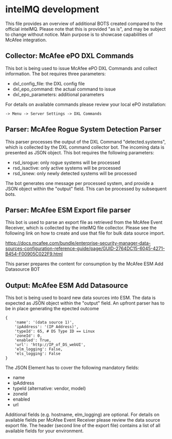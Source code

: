 # intelMQ development

This file provides an overview of additional BOTS created compared to the official intelMQ. Please note that this is provided "as is", and may be subject to change without notice. Main purpose is to showcase capabilities of McAfee integration.

## Collector: McAfee ePO DXL Commands

This bot is being used to issue McAfee ePO DXL Commands and collect information. The bot requires three parameters:

- dxl_config_file: the DXL config file
- dxl_epo_command: the actual command to issue
- dxl_epo_parameters: additional parameters

For details on available commands please review your local ePO installation:

```
-> Menu -> Server Settings -> DXL Commands
```

## Parser: McAfee Rogue System Detection Parser

This parser processes the output of the DXL Command "detected.systems", which is collected by the DXL command collector bot. The incoming data is presented as JSON object. This bot requires the following parameters:

- rsd_isrogue: only rogue systems will be processed
- rsd_isactive: only active systems will be processed
- rsd_isnew: only newly detected systems will be processed

The bot generates one message per processed system, and provide a JSON object within the "output" field. This can be processed by subsequent bots.

## Parser: McAfee ESM Export file parser

This bot is used to parse an export file as retrieved from the McAfee Event Receiver, which is collected by the intelMQ file collector. Please see the following link on how to create and use that file for bulk data source import.

https://docs.mcafee.com/bundle/enterprise-security-manager-data-sources-configuration-reference-guide/page/GUID-2764DC15-6045-4271-B454-F00905C022F9.html

This parser prepares the content for consumption by the McAfee ESM Add Datasource BOT

## Output: McAfee ESM Add Datasource

This bot is being used to board new data sources into ESM. The data is expected as JSON object 
within the "output" field. An upfront parser has to be in place generating the epected outcome

```
{
    'name': '(data source 1)',
    'ipAddress': '(IP Address)',
    'typeId': 65, # DS Type ID == Linux
    'zoneId': 0,
    'enabled': True,
    'url': 'http://IP_of_DS_webUI',
    'elm_logging': False,
    'els_logging': False
}
```

The JSON Element has to cover the following mandatory fields:

- name
- ipAddress
- typeId (alternative: vendor, model)
- zoneId
- enabled
- url

Additional fields (e.g. hostname, elm_logging) are optional. For details on available fields per McAfee Event Receiver please review the data source export file. The header (second line of the export file) contains a list of all available fields for your environment.
